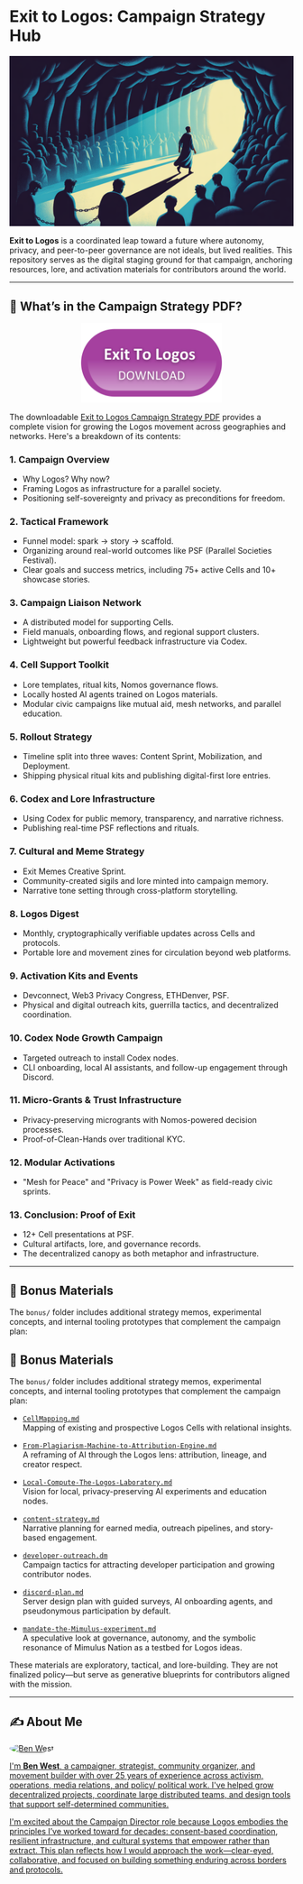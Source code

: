 # Exit to Logos: Campaign Strategy Hub

<p align="center">
  <img src="images/cave-allegory.png" alt="Allegory of the Cave" width="600">
</p>

**Exit to Logos** is a coordinated leap toward a future where autonomy, privacy, and peer-to-peer governance are not ideals, but lived realities. This repository serves as the digital staging ground for that campaign, anchoring resources, lore, and activation materials for contributors around the world.

---

## 📘 What’s in the Campaign Strategy PDF?

<p align="center">
  <a href="./Exit-to-Logos-Campaign-Strategy.pdf" download>
    <img src="images/download-button.png" alt="Download Exit to Logos Campaign Strategy" width="250">
  </a>
</p>

The downloadable [Exit to Logos Campaign Strategy PDF](./Exit-to-Logos-Campaign-Strategy.pdf) provides a complete vision for growing the Logos movement across geographies and networks. Here's a breakdown of its contents:


### 1. **Campaign Overview**
- Why Logos? Why now?
- Framing Logos as infrastructure for a parallel society.
- Positioning self-sovereignty and privacy as preconditions for freedom.

### 2. **Tactical Framework**
- Funnel model: spark → story → scaffold.
- Organizing around real-world outcomes like PSF (Parallel Societies Festival).
- Clear goals and success metrics, including 75+ active Cells and 10+ showcase stories.

### 3. **Campaign Liaison Network**
- A distributed model for supporting Cells.
- Field manuals, onboarding flows, and regional support clusters.
- Lightweight but powerful feedback infrastructure via Codex.

### 4. **Cell Support Toolkit**
- Lore templates, ritual kits, Nomos governance flows.
- Locally hosted AI agents trained on Logos materials.
- Modular civic campaigns like mutual aid, mesh networks, and parallel education.

### 5. **Rollout Strategy**
- Timeline split into three waves: Content Sprint, Mobilization, and Deployment.
- Shipping physical ritual kits and publishing digital-first lore entries.

### 6. **Codex and Lore Infrastructure**
- Using Codex for public memory, transparency, and narrative richness.
- Publishing real-time PSF reflections and rituals.

### 7. **Cultural and Meme Strategy**
- Exit Memes Creative Sprint.
- Community-created sigils and lore minted into campaign memory.
- Narrative tone setting through cross-platform storytelling.

### 8. **Logos Digest**
- Monthly, cryptographically verifiable updates across Cells and protocols.
- Portable lore and movement zines for circulation beyond web platforms.

### 9. **Activation Kits and Events**
- Devconnect, Web3 Privacy Congress, ETHDenver, PSF.
- Physical and digital outreach kits, guerrilla tactics, and decentralized coordination.

### 10. **Codex Node Growth Campaign**
- Targeted outreach to install Codex nodes.
- CLI onboarding, local AI assistants, and follow-up engagement through Discord.

### 11. **Micro-Grants & Trust Infrastructure**
- Privacy-preserving microgrants with Nomos-powered decision processes.
- Proof-of-Clean-Hands over traditional KYC.

### 12. **Modular Activations**
- "Mesh for Peace" and "Privacy is Power Week" as field-ready civic sprints.

### 13. **Conclusion: Proof of Exit**
- 12+ Cell presentations at PSF.
- Cultural artifacts, lore, and governance records.
- The decentralized canopy as both metaphor and infrastructure.

---

## 🎁 Bonus Materials

The `bonus/` folder includes additional strategy memos, experimental concepts, and internal tooling prototypes that complement the campaign plan:

## 🎁 Bonus Materials

The `bonus/` folder includes additional strategy memos, experimental concepts, and internal tooling prototypes that complement the campaign plan:

- [`CellMapping.md`](bonus/CellMapping.md)  
  Mapping of existing and prospective Logos Cells with relational insights.

- [`From-Plagiarism-Machine-to-Attribution-Engine.md`](bonus/From-Plagiarism-Machine-to-Attribution-Engine.md)  
  A reframing of AI through the Logos lens: attribution, lineage, and creator respect.

- [`Local-Compute-The-Logos-Laboratory.md`](bonus/Local-Compute-The-Logos-Laboratory.md)  
  Vision for local, privacy-preserving AI experiments and education nodes.

- [`content-strategy.md`](bonus/content-strategy.md)  
  Narrative planning for earned media, outreach pipelines, and story-based engagement.

- [`developer-outreach.dm`](bonus/developer-outreach.dm)  
  Campaign tactics for attracting developer participation and growing contributor nodes.

- [`discord-plan.md`](bonus/discord-plan.md)  
  Server design plan with guided surveys, AI onboarding agents, and pseudonymous participation by default.

- [`mandate-the-Mimulus-experiment.md`](bonus/mandate-the-Mimulus-experiment.md)  
  A speculative look at governance, autonomy, and the symbolic resonance of Mimulus Nation as a testbed for Logos ideas.

These materials are exploratory, tactical, and lore-building. They are not finalized policy—but serve as generative blueprints for contributors aligned with the mission.

---

## ✍️ About Me

<a href="https://twitter.com/BenWest" target="_blank">
  <img src="https://github.com/user-attachments/assets/0ac70b7a-9183-4431-a8cb-5b7198a0007d" alt="Ben West" width="100" style="border-radius: 50%;">


I'm **Ben West**, a campaigner, strategist, community organizer, and movement builder with over 25 years of experience across activism, operations, media relations, and policy/ political work. I've helped grow decentralized projects, coordinate large distributed teams, and design tools that support self-determined communities.

I'm excited about the Campaign Director role because Logos embodies the principles I’ve worked toward for decades: consent-based coordination, resilient infrastructure, and cultural systems that empower rather than extract. This plan reflects how I would approach the work—clear-eyed, collaborative, and focused on building something enduring across borders and protocols.
